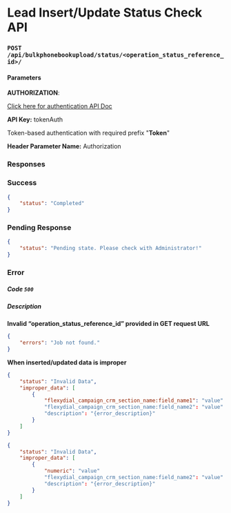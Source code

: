 # Lead Insert/Update Status Check API

### `POST /api/bulkphonebookupload/status/<operation_status_reference_id>/ `

#### Parameters


**AUTHORIZATION**:

[Click here for authentication API Doc](https://github.com/Buzzworks/Flexydial_API_DOC/blob/main/Authentication.md)

**API Key:** tokenAuth

Token-based authentication with required prefix "**Token**"

**Header Parameter Name:** Authorization



### Responses

### Success
```json
{
    "status": "Completed"
}
```
### Pending Response
```json
{
    "status": "Pending state. Please check with Administrator!"
}
```

### Error

##### Code `500`

##### Description

**Invalid “operation_status_reference_id” provided in GET request URL**
```json
{
    "errors": "Job not found."
}
```
**When inserted/updated data is improper**
```json
{
    "status": "Invalid Data",
    "improper_data": [
        {
            "flexydial_campaign_crm_section_name:field_name1": "value"
            "flexydial_campaign_crm_section_name:field_name2": "value"
            "description": "{error_description}"
        }
    ]
}
```

```json
{
    "status": "Invalid Data",
    "improper_data": [
        {
            "numeric": "value"
            "flexydial_campaign_crm_section_name:field_name2": "value"
            "description": "{error_description}"
        }
    ]
}
```